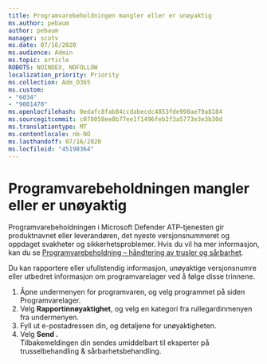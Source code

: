 ```yaml
---
title: Programvarebeholdningen mangler eller er unøyaktig
ms.author: pebaum
author: pebaum
manager: scotv
ms.date: 07/16/2020
ms.audience: Admin
ms.topic: article
ROBOTS: NOINDEX, NOFOLLOW
localization_priority: Priority
ms.collection: Adm_O365
ms.custom:
- "6034"
- "9001470"
ms.openlocfilehash: 0edafc8fab84ccdabecdc4853fde998ae79a8184
ms.sourcegitcommit: c078058ee0b77ee1f1496feb2f3a5773e3e3b30d
ms.translationtype: MT
ms.contentlocale: nb-NO
ms.lasthandoff: 07/16/2020
ms.locfileid: "45198364"
---
```

# <a name="software-inventory-is-missing-or-inaccurate"></a>Programvarebeholdningen mangler eller er unøyaktig

Programvarebeholdningen i Microsoft Defender ATP-tjenesten gir produktnavnet eller leverandøren, det nyeste versjonsnummeret og oppdaget svakheter og sikkerhetsproblemer. Hvis du vil ha mer informasjon, kan du se [Programvarebeholdning – håndtering av trusler og sårbarhet](https://docs.microsoft.com/windows/security/threat-protection/microsoft-defender-atp/tvm-software-inventory).

Du kan rapportere eller ufullstendig informasjon, unøyaktige versjonsnumre eller utbedret informasjon om programvarelager ved å følge disse trinnene.  

1. Åpne undermenyen for programvaren, og velg programmet på siden Programvarelager.
2. Velg **Rapportinnøyaktighet**, og velg en kategori fra rullegardinmenyen fra undermenyen.
3. Fyll ut e-postadressen din, og detaljene for unøyaktigheten.
4. Velg **Send .**</br>
    Tilbakemeldingen din sendes umiddelbart til eksperter på trusselbehandling & sårbarhetsbehandling.